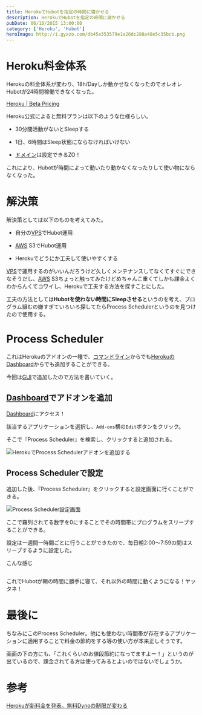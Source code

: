 ```yaml
---
title: HerokuでHubotを指定の時間に寝かせる
description: HerokuでHubotを指定の時間に寝かせる
pubDate: 06/10/2015 13:00:00
category: ['Heroku', 'Hubot']
heroImage: http://i.gyazo.com/db45e353579e1a26dc288a48e5c35bcb.png
---
```

<h1>Heroku料金体系</h1>

<p>Herokuの料金体系が変わり、18h/Dayしか動かせなくなったのでオレオレHubotが24時間稼働できなくなった。</p>

<p><a href="https://www.heroku.com/beta-pricing">Heroku | Beta Pricing</a></p>

<p>Heroku公式によると無料プランは以下のような仕様らしい。</p>

<ul>
<li><p>30分間活動がないとSleepする</p></li>
<li><p>1日、6時間はSleep状態にならなければいけない</p></li>
<li><p><a class="keyword" href="http://d.hatena.ne.jp/keyword/%A5%C9%A5%E1%A5%A4%A5%F3">ドメイン</a>は設定できるZO！</p></li>
</ul>


<p>これにより、Hubotが時間によって動いたり動かなくなったりして使い物にならなくなった。</p>

<h1>解決策</h1>

<p>解決策としては以下のものを考えてみた。</p>

<ul>
<li><p>自分の<a class="keyword" href="http://d.hatena.ne.jp/keyword/VPS">VPS</a>でHubot運用</p></li>
<li><p><a class="keyword" href="http://d.hatena.ne.jp/keyword/AWS">AWS</a> S3でHubot運用</p></li>
<li><p>Herokuでどうにか工夫して使いやすくする</p></li>
</ul>


<p><a class="keyword" href="http://d.hatena.ne.jp/keyword/VPS">VPS</a>で運用するのがいいんだろうけど久しくメンテナンスしてなくてすぐにできなそうだし、<a class="keyword" href="http://d.hatena.ne.jp/keyword/AWS">AWS</a> S3ちょっと触ってみたけどめちゃんこ重くてしかも課金よくわからんくてコワイし、Herokuで工夫する方法を探すことにした。</p>

<p>工夫の方法としては<strong>Hubotを使わない時間にSleepさせる</strong>というのを考え、プログラム組むの嫌すぎていろいろ探してたらProcess Schedulerというのを見つけたので使用する。</p>

<h1>Process Scheduler</h1>

<p>これはHerokuのアドオンの一種で、<a class="keyword" href="http://d.hatena.ne.jp/keyword/%A5%B3%A5%DE%A5%F3%A5%C9%A5%E9%A5%A4%A5%F3">コマンドライン</a>からでも<a href="https://dashboard.heroku.com">HerokuのDashboard</a>からでも追加することができる。</p>

<p>今回は<a class="keyword" href="http://d.hatena.ne.jp/keyword/GUI">GUI</a>で追加したので方法を書いていく。</p>

<h2><a class="keyword" href="http://d.hatena.ne.jp/keyword/Dashboard">Dashboard</a>でアドオンを追加</h2>

<p><a href="https://dashboard.heroku.com">Dashboard</a>にアクセス！</p>

<p>該当するアプリケーションを選択し、<code>Add-ons</code>横の<code>Edit</code>ボタンをクリック。</p>

<p>そこで『Process Scheduler』を検索し、クリックすると追加される。</p>

<p><img src="http://i.gyazo.com/13c122ca8b32610c9d5bf70096c4fde5.png" alt="HerokuでProcess Schedulerアドオンを追加する" /></p>

<h2>Process Schedulerで設定</h2>

<p>追加した後、『Process Scheduler』をクリックすると設定画面に行くことができる。</p>

<p><img src="http://i.gyazo.com/30ea8dc624d8bed3a8e91dd289973ac2.png" alt="Process Scheduler設定画面" /></p>

<p>ここで羅列されてる数字を0にすることでその時間帯にプログラムをスリープすることができる。</p>

<p>設定は一週間一時間ごとに行うことができたので、毎日朝2:00～7:59の間はスリープするように設定した。</p>

<p>こんな感じ</p>

<p><img src="http://i.gyazo.com/db45e353579e1a26dc288a48e5c35bcb.png" alt="" /></p>

<p>これでHubotが朝の時間に勝手に寝て、それ以外の時間に動くようになる！ヤッタネ！</p>

<h1>最後に</h1>

<p>ちなみにこのProcess Scheduler。他にも使わない時間帯が存在するアプリケーションに適用することで料金の節約をする等の使い方が本来正しそうです。</p>

<p>画面の下の方にも、「これくらいのお値段節約になってますよー！」というのが出ているので、課金されてる方は使ってみるとよいのではないでしょうか。</p>

<h1>参考</h1>

<p><a href="http://iyuichi.hatenablog.jp/entry/2015/05/14/heroku-new-pricing-free-dyno">Herokuが新料金を発表。無料Dynoの制限が変わる</a></p>

